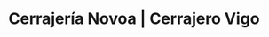 ---
title: "Cerrajería Novoa | Cerrajero Vigo"
url: /vigo/cerrajeria-novoa-cerrajero-vigo/
shop: cerrajero
---